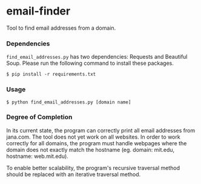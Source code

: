 # email-finder
Tool to find email addresses from a domain.

### Dependencies

`find_email_addresses.py` has two dependencies: Requests and Beautiful Soup. Please run the following command to install these packages.

`$ pip install -r requirements.txt`

### Usage

`$ python find_email_addresses.py [domain name]`

### Degree of Completion
In its current state, the program can correctly print all email addresses from jana.com. The tool does not yet work on all websites. In order to work correctly for all domains, the program must handle webpages where the domain does not exactly match the hostname (eg. domain: mit.edu, hostname: web.mit.edu).

To enable better scalability, the program's recursive traversal method should be replaced with an iterative traversal method.
